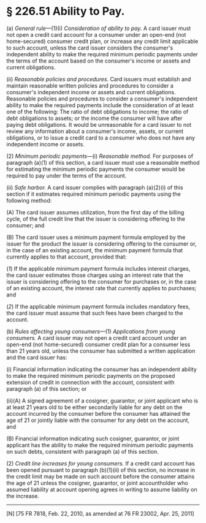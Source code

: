 # § 226.51   Ability to Pay.

(a) *General rule*—(1)(i) *Consideration of ability to pay.* A card issuer must not open a credit card account for a consumer under an open-end (not home-secured) consumer credit plan, or increase any credit limit applicable to such account, unless the card issuer considers the consumer's independent ability to make the required minimum periodic payments under the terms of the account based on the consumer's income or assets and current obligations.


(ii) *Reasonable policies and procedures.* Card issuers must establish and maintain reasonable written policies and procedures to consider a consumer's independent income or assets and current obligations. Reasonable policies and procedures to consider a consumer's independent ability to make the required payments include the consideration of at least one of the following: The ratio of debt obligations to income; the ratio of debt obligations to assets; or the income the consumer will have after paying debt obligations. It would be unreasonable for a card issuer to not review any information about a consumer's income, assets, or current obligations, or to issue a credit card to a consumer who does not have any independent income or assets.


(2) *Minimum periodic payments*—(i) *Reasonable method.* For purposes of paragraph (a)(1) of this section, a card issuer must use a reasonable method for estimating the minimum periodic payments the consumer would be required to pay under the terms of the account.


(ii) *Safe harbor.* A card issuer complies with paragraph (a)(2)(i) of this section if it estimates required minimum periodic payments using the following method:


(A) The card issuer assumes utilization, from the first day of the billing cycle, of the full credit line that the issuer is considering offering to the consumer; and


(B) The card issuer uses a minimum payment formula employed by the issuer for the product the issuer is considering offering to the consumer or, in the case of an existing account, the minimum payment formula that currently applies to that account, provided that:


(*1*) If the applicable minimum payment formula includes interest charges, the card issuer estimates those charges using an interest rate that the issuer is considering offering to the consumer for purchases or, in the case of an existing account, the interest rate that currently applies to purchases; and


(*2*) If the applicable minimum payment formula includes mandatory fees, the card issuer must assume that such fees have been charged to the account.


(b) *Rules affecting young consumers*—(1) *Applications from young consumers.* A card issuer may not open a credit card account under an open-end (not home-secured) consumer credit plan for a consumer less than 21 years old, unless the consumer has submitted a written application and the card issuer has:


(i) Financial information indicating the consumer has an independent ability to make the required minimum periodic payments on the proposed extension of credit in connection with the account, consistent with paragraph (a) of this section; or


(ii)(A) A signed agreement of a cosigner, guarantor, or joint applicant who is at least 21 years old to be either secondarily liable for any debt on the account incurred by the consumer before the consumer has attained the age of 21 or jointly liable with the consumer for any debt on the account, and


(B) Financial information indicating such cosigner, guarantor, or joint applicant has the ability to make the required minimum periodic payments on such debts, consistent with paragraph (a) of this section.


(2) *Credit line increases for young consumers.* If a credit card account has been opened pursuant to paragraph (b)(1)(ii) of this section, no increase in the credit limit may be made on such account before the consumer attains the age of 21 unless the cosigner, guarantor, or joint accountholder who assumed liability at account opening agrees in writing to assume liability on the increase.



---

[N] [75 FR 7818, Feb. 22, 2010, as amended at 76 FR 23002, Apr. 25, 2011]





